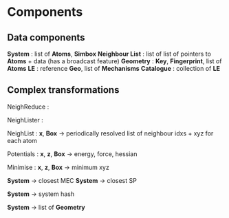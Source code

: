 # Components

## Data components

**System** : list of **Atoms**, **Simbox** 
**Neighbour List** : list of list of pointers to **Atoms** + data (has a broadcast feature)
**Geometry** : **Key**, **Fingerprint**, list of **Atoms**
**LE** : reference **Geo**, list of **Mechanisms** 
**Catalogue** : collection of **LE**

## Complex transformations



NeighReduce :
 
NeighLister :



NeighList :  **x**, **Box** -> periodically resolved list of neighbour idxs + xyz for each atom

Potentials : **x**, **z**, **Box** -> energy, force, hessian 

Minimise :  **x**, **z**, **Box** -> minimum xyz

**System** -> closest MEC
**System** -> closest SP

**System** -> system hash

**System** -> list of **Geometry**


